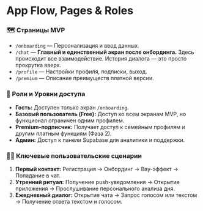 # App Flow, Pages & Roles

### 🗺️ Страницы MVP
*   `/onboarding` — Персонализация и ввод данных.
*   `/chat` — **Главный и единственный экран после онбординга.** Здесь происходит все взаимодействие. История диалога — это просто прокрутка вверх.
*   `/profile` — Настройки профиля, подписки, выход.
*   `/premium` — Описание преимуществ платной версии.

### 👤 Роли и Уровни доступа
*   **Гость:** Доступен только экран `/onboarding`.
*   **Базовый пользователь (Free):** Доступ ко всем экранам MVP, но функционал ограничен одним профилем.
*   **Premium-подписчик:** Получает доступ к семейным профилям и другим платным функциям (Фаза 2).
*   **Админ:** Доступ к панели Supabase для аналитики и поддержки.

### 🚶‍♀️ Ключевые пользовательские сценарии
1.  **Первый контакт:** Регистрация -> Онбординг -> Вау-эффект -> Попадание в чат.
2.  **Утренний ритуал:** Получение push-уведомления -> Открытие приложения -> Прослушивание персонального анализа дня.
3.  **Ежедневный диалог:** Открытие чата -> Запрос голосом или текстом -> Получение ответа текстом и голосом.
